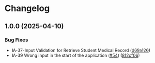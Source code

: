 # Changelog

## 1.0.0 (2025-04-10)


### Bug Fixes

* IA-37-Input Validation for Retrieve Student Medical Record ([d69a126](https://github.com/InfoTech501/infirmary-desktop-app/commit/d69a1262cd9cd25de882a56837de3322a6625cb9))
* IA-39 Wrong input in the start of the application ([#54](https://github.com/InfoTech501/infirmary-desktop-app/issues/54)) ([812cf06](https://github.com/InfoTech501/infirmary-desktop-app/commit/812cf06469c2bb8f7140c02da53fed4b37fdb32d))
